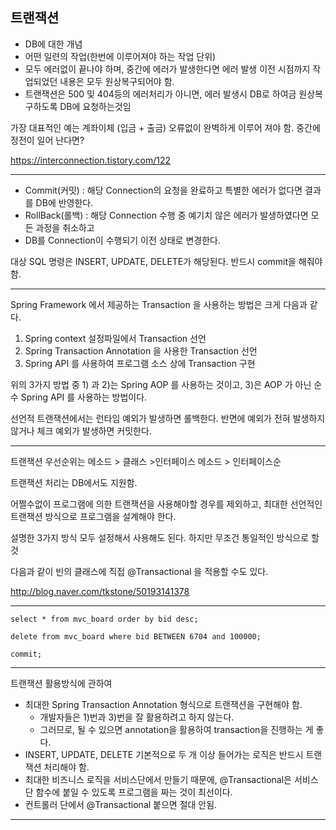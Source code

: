 ## 트랜잭션
- DB에 대한 개념
- 어떤 일련의 작업(한번에 이루어져야 하는 작업 단위)
- 모두 에러없이 끝나야 하며, 중간에 에러가 발생한다면 에러 발생 이전 시점까지 작업되었던 내용은 모두 원상복구되어야 함.
- 트랜잭션은 500 및 404등의 에러처리가 아니면, 에러 발생시 DB로 하여금 원상복구하도록 DB에 요청하는것임

가장 대표적인 예는 계좌이체 (입금 + 출금) 오류없이 완벽하게 이루어 져야 함.
중간에 정전이 일어 난다면?

https://interconnection.tistory.com/122

---
 
- Commit(커밋) : 해당 Connection의 요청을 완료하고 특별한 에러가 없다면 결과를 DB에 반영한다. 
- RollBack(롤백) : 해당 Connection 수행 중 예기치 않은 에러가 발생하였다면 모든 과정을 취소하고 
- DB를 Connection이 수행되기 이전 상태로 변경한다.

대상 SQL 명령은 INSERT, UPDATE, DELETE가 해당된다.
반드시 commit을 해줘야함. 

---

Spring ​Framework 에서 제공하는 Transaction 을 사용하는 방법은 크게 다음과 같다.

1) Spring context 설정파일에서 Transaction 선언
2) Spring Transaction Annotation 을 사용한 Transaction 선언
3) Spring API 를 사용하여 프로그램 소스 상에 Transaction 구현

위의 3가지 방법 중 1) 과 2)는 Spring AOP 를 사용하는 것이고, 3)은 AOP 가 아닌 순수 Spring API 를 사용하는 방법이다.

선언적 트랜잭션에서는 런타임 예외가 발생하면 롤백한다. 반면에 예외가 전혀 발생하지 않거나 체크 예외가 발생하면 커밋한다.

---

트랜잭션 우선순위는 메소드 > 클래스 >인터페이스 메소드 > 인터페이스순

트랜잭션 처리는 DB에서도 지원함.

어쩔수없이 프로그램에 의한 트랜잭션을 사용해야할 경우를 제외하고, 
최대한 선언적인 트랜잭션 방식으로 프로그램을 설계해야 한다. 

설명한 3가지 방식 모두 설정해서 사용해도 된다.
하지만 무조건 통일적인 방식으로 할것 

다음과 같이 빈의 클래스에 직접 @Transactional 을 적용할 수도 있다.

http://blog.naver.com/tkstone/50193141378

---

```
select * from mvc_board order by bid desc;

delete from mvc_board where bid BETWEEN 6704 and 100000;

commit;
```

---

트랜잭션 활용방식에 관하여
- 최대한 Spring Transaction Annotation 형식으로 트랜잭션을 구현해야 함.
	- 개발자들은 1)번과 3)번을 잘 활용하려고 하지 않는다. 
	- 그러므로, 될 수 있으면 annotation을 활용하여 transaction을 진행하는 게 좋다.
- INSERT, UPDATE, DELETE 기본적으로 두 개 이상 들어가는 로직은 반드시 트랜잭션 처리해야 함.
- 최대한 비즈니스 로직을 서비스단에서 만들기 때문에, @Transactional은 서비스단 함수에 붙일 수 있도록 프로그램을 짜는 것이 최선이다.
- 컨트롤러 단에서 @Transactional 붙으면 절대 안됨.

---
